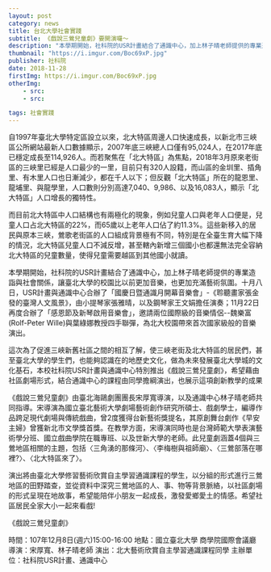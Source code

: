 ```yaml
---
layout: post
category: news
title: 台北大學社會實踐
subtitle: 《戲說三鶯兒童劇》要開演囉～
description: "本學期開始，社科院的USR計畫結合了通識中心，加上林子晴老師提供的專業造詣與社會關係，讓臺北大學的校園比以前更加音樂，也更加充滿藝術氛圍。十月八日，USR計畫與通識中心合辦了「國慶日暨通識月開幕音樂會」-《聆聽畫家張金發的臺灣人文風景》，由小提琴家張雅晴，以及鋼琴家王文娟擔任演奏；11月22日再度合辦了「感恩節及新琴啟用音樂會」，邀請兩位國際級的音樂情侶--魏樂富(Rolf-Peter Wille)與葉綠娜教授四手聯彈，為北大校園帶來首次國家級般的音樂演出。..."
thumbnail: "https://i.imgur.com/Boc69xP.jpg"
publisher: 社科院
date: 2018-11-28
firstImg: https://i.imgur.com/Boc69xP.jpg
otherImg:
    - src:
    - src:

tags: 社會實踐
---
```


自1997年臺北大學特定區設立以來，北大特區周邊人口快速成長，以新北市三峽區公所網站最新人口數據顯示，2007年底三峽總人口僅有95,024人，在2017年底已穩定成長至114,926人。而若聚焦在「北大特區」為焦點，2018年3月原來老街區的三峽里已經是人口最少的一里，目前只有320人設籍，而山區的金圳里、插角里、有木里人口也日漸減少，都在千人以下；但反觀「北大特區」所在的龍恩里、龍埔里、與龍學里，人口數則分別高達7,040、9,986、以及16,083人，顯示「北大特區」人口增長的獨特性。

而目前北大特區中人口結構也有兩極化的現象，例如兒童人口與老年人口便是，兒童人口占北大特區的22%，而65歲以上老年人口佔了約11.3%。這些新移入的居民與原本三峽，鶯歌老街區的人口組成背景極有不同，特別是在全臺生育大幅下降的情況，北大特區兒童人口不減反增，甚至轄內新增三個國小也都還無法完全容納北大特區的兒童數量，使得兒童需要越區到其他國小就讀。

本學期開始，社科院的USR計畫結合了通識中心，加上林子晴老師提供的專業造詣與社會關係，讓臺北大學的校園比以前更加音樂，也更加充滿藝術氛圍。十月八日，USR計畫與通識中心合辦了「國慶日暨通識月開幕音樂會」-《聆聽畫家張金發的臺灣人文風景》，由小提琴家張雅晴，以及鋼琴家王文娟擔任演奏；11月22日再度合辦了「感恩節及新琴啟用音樂會」，邀請兩位國際級的音樂情侶--魏樂富(Rolf-Peter Wille)與葉綠娜教授四手聯彈，為北大校園帶來首次國家級般的音樂演出。

這次為了促進三峽新舊社區之間的相互了解，使三峽老街及北大特區的居民們，甚至臺北大學的學生們，也能夠認識在的地歷史文化，做為未來發展臺北大學城的文化基石，本校社科院USR計畫與通識中心特別推出《戲說三鶯兒童劇》，希望藉由社區劇場形式，結合通識中心的課程由同學擔綱演出，也展示這項創新教學的成果

《戲說三鶯兒童劇》由臺北海鷗劇團團長宋厚寬導演，以及通識中心林子晴老師共同指導。宋導演為國立臺北藝術大學劇場藝術創作研究所碩士、戲劇學士，編導作品跨足現代劇場與傳統戲曲，曾2度獲得台新藝術獎提名，其原創舞台劇作《早安主婦》曾獲新北市文學獎首獎。在教學方面，宋導演同時也是台灣師範大學表演藝術學分班、國立戲曲學院在職專班、以及世新大學的老師。此兒童劇涵蓋4個與三鶯地區相關的主題，包括〈三角湧的那條河〉、〈李梅樹與祖師廟〉、〈三鶯部落在哪裡?〉、〈北大特區來了〉。

演出將由臺北大學修習藝術欣賞自主學習通識課程的學生，以分組的形式進行三鶯地區的田野踏查，並從資料中深究三鶯地區的人、事、物等背景脈絡，以社區劇場的形式呈現在地故事，希望能陪伴小朋友一起成長，激發愛鄉愛土的情感。希望社區居民全家大小一起來看戲!

《戲說三鶯兒童劇》

時間：107年12月8日(週六)15:00-16:00
地點：國立臺北大學 商學院國際會議廳
導演：宋厚寬、林子晴老師
演出：北大藝術欣賞自主學習通識課程同學
主辦單位：社科院USR計畫、通識中心
